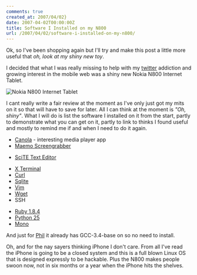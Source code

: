 ```yaml
---
comments: true
created_at: 2007/04/02}
date: 2007-04-02T00:00:00Z
title: Software I Installed on my N800
url: /2007/04/02/software-i-installed-on-my-n800/
---
```


Ok, so I've been shopping again but I'll try and make this post a little more useful that *oh, look at my shiny new toy*.

I decided that what I was really missing to help with my [twitter](http://twitter.com) addiction and growing interest in the mobile web was a shiny new Nokia N800 Internet Tablet.

![Nokia N800 Internet Tablet](http://morethanseven.net/_assets/media/imgN800.jpg "Nokia N800 Internet Tablet")

I cant really write a fair review at the moment as I've only just got my mits on it so that will have to save for later. All I can think at the moment is *"Oh, shiny"*. What I will do is list the software I installed on it from the start, partly to demonstrate what you can get on it, partly to link to thinks I found useful and mostly to remind me if and when I need to do it again.

-   [Canola](http://openbossa.indt.org/canola/) - interesting media player app
-   [Maemo Screengrabber](http://tuomas.kulve.fi/blog/2007/01/17/maemo-screen-grabber/)

<!-- -->

-   [SciTE Text Editor](https://garage.maemo.org/projects/scite/)

<!-- -->

-   [X Terminal](http://770.fs-security.com/xterm/)
-   [Curl](http://david.connolly.name/blog/hub/maemo/2006/04/25/Curl-Package-for-Nokia-770.html)
-   [Sqlite](http://www.owenwilliams.plus.com/maemo/)
-   [Vim](http://test.maemo.org/downloads/product/vim/)
-   [Wget](http://armin-warda.de/)
-   SSH

<!-- -->

-   [Ruby 1.8.4](http://rubyforge.org/projects/rubynokia770/)
-   [Python 25](http://pymaemo.garage.maemo.org/)
-   [Mono](http://www.mono-project.com/Maemo)

And just for [Phil](http://anotherblog.com) it already has GCC-3.4-base on so no need to install.

Oh, and for the nay sayers thinking iPhone I don't care. From all I've read the iPhone is going to be a closed system and this is a full blown Linux OS that is designed expressly to be hackable. Plus the N800 makes people swoon now, not in six months or a year when the iPhone hits the shelves.
